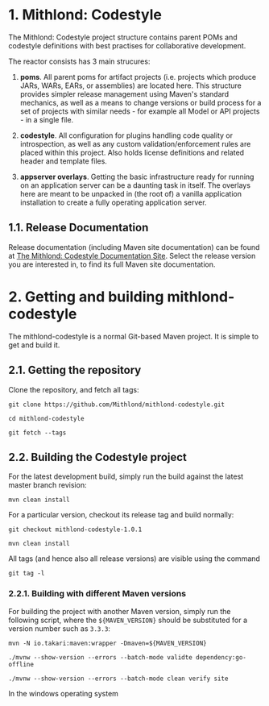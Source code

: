 # 1. Mithlond: Codestyle

The Mithlond: Codestyle project structure contains parent POMs and codestyle 
definitions with best practises for collaborative development.

The reactor consists has 3 main strucures:

1. **poms**. All parent poms for artifact projects (i.e. projects which produce JARs, WARs, EARs, 
   or assemblies) are located here. This structure provides simpler release management using Maven's 
   standard mechanics, as well as a means to change versions or build process for a set of projects 
   with similar needs - for example all Model or API projects - in a single file.
 
2. **codestyle**. All configuration for plugins handling code quality or introspection, as well as
   any custom validation/enforcement rules are placed within this project. Also holds license definitions and
   related header and template files.
   
3. **appserver overlays**. Getting the basic infrastructure ready for running on an application server
   can be a daunting task in itself. The overlays here are meant to be unpacked in (the root of) a vanilla
   application installation to create a fully operating application server.
          
## 1.1. Release Documentation

Release documentation (including Maven site documentation) can be found
at [The Mithlond: Codestyle Documentation Site](http://mithlond.github.io/mithlond-codestyle). 
Select the release version you are interested in, to find its full Maven site documentation. 

# 2. Getting and building mithlond-codestyle

The mithlond-codestyle is a normal Git-based Maven project. 
It is simple to get and build it. 

## 2.1. Getting the repository

Clone the repository, and fetch all tags:

```
git clone https://github.com/Mithlond/mithlond-codestyle.git

cd mithlond-codestyle

git fetch --tags
```

## 2.2. Building the Codestyle project

For the latest development build, simply run the build against the latest master branch revision:  

```
mvn clean install
```

For a particular version, checkout its release tag and build normally:
 
```
git checkout mithlond-codestyle-1.0.1

mvn clean install
```

All tags (and hence also all release versions) are visible using the command
 
```
git tag -l
```

### 2.2.1. Building with different Maven versions

For building the project with another Maven version, simply run the following 
script, where the `${MAVEN_VERSION}` should be substituted for a version number
such as `3.3.3`:
  
```
mvn -N io.takari:maven:wrapper -Dmaven=${MAVEN_VERSION}

./mvnw --show-version --errors --batch-mode validte dependency:go-offline

./mvnw --show-version --errors --batch-mode clean verify site
```

In the windows operating system



